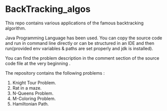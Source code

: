 # BackTracking_algos
This repo contains various applications of the famous backtracking algorithm. 

Java Programming Language has been used. You can copy the source code and run in command line directly or 
can be structured in an IDE and then run(provided env variables & paths are set properly and jdk is installed).

You can find the problem description in the comment section of the source code file at the very beginning .

The repository contains the following problems : 

1) Knight Tour Problem.
2) Rat in a maze.
3) N-Queens Problem.
4) M-Coloring Problem.
5) Hamiltonian Path.
